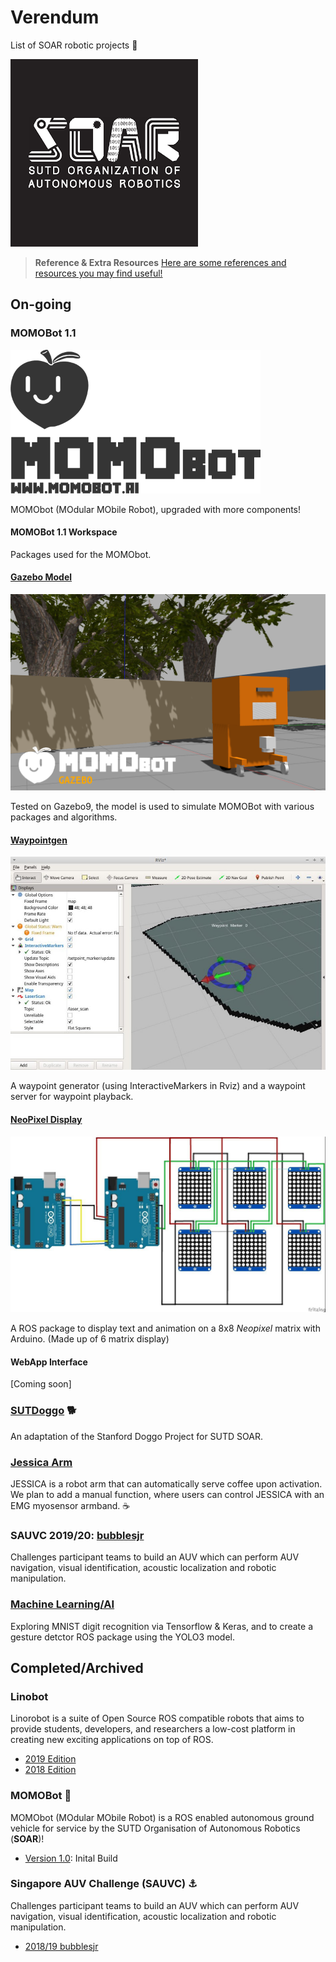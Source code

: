 # Verendum
List of SOAR robotic projects 🤖

<img src="assets/soar.png" width="300px"/>

> **Reference & Extra Resources**
> [Here are some references and resources you may find useful!](resources.md)

## On-going
### MOMOBot 1.1
<img src="assets/MOMO_logo_full.png" width="400px"/>

MOMObot (MOdular MObile Robot), upgraded with more components!

#### MOMOBot 1.1 Workspace
Packages used for the MOMObot.

#### [Gazebo Model](https://github.com/1487quantum/momobot_gazebo)
![momo_gazebo_logo](assets/momo_gz_logo.png)

Tested on Gazebo9, the model is used to simulate MOMOBot with various packages and algorithms.

#### [Waypointgen](https://github.com/1487quantum/waypointgen)
![wpgen_logo](assets/wpgen.jpg)

A waypoint generator (using InteractiveMarkers in Rviz) and a waypoint server for waypoint playback.

#### [NeoPixel Display](https://github.com/sutd-robotics/ROS-NeoMatrix-Scrolling-Text)

![neopixel_matrix](assets/momo_neopx.jpg)

A ROS package to display text and animation on a 8x8 *Neopixel* matrix with Arduino. (Made up of 6 matrix display)

#### WebApp Interface
[Coming soon]

### [SUTDoggo](https://github.com/sutd-robotics/SUTDoggo) 🐕
An adaptation of the Stanford Doggo Project for SUTD SOAR.

### [Jessica Arm](https://github.com/sutd-robotics/JESSICA-SOAR)
JESSICA is a robot arm that can automatically serve coffee upon activation. We plan to add a manual function, where users can control JESSICA with an EMG myosensor armband. ☕

### SAUVC 2019/20: [bubblesjr](https://github.com/sutd-robotics/bubblesjr)
Challenges participant teams to build an AUV which can perform AUV navigation, visual identification, acoustic localization and robotic manipulation.

### [Machine Learning/AI](https://github.com/sutd-robotics/SOAR-ML)
Exploring MNIST digit recognition via Tensorflow & Keras, and to create a gesture detctor ROS package using the YOLO3 model.

## Completed/Archived
### Linobot
Linorobot is a suite of Open Source ROS compatible robots that aims to provide students, developers, and researchers a low-cost platform in creating new exciting applications on top of ROS.
- [2019 Edition](https://github.com/sutd-robotics/soar-linorobot)
- [2018 Edition](https://github.com/sutd-robotics/linorobot)

### MOMOBot 🍑
MOMObot (MOdular MObile Robot) is a ROS enabled autonomous ground vehicle for service by the SUTD Organisation of Autonomous Robotics (**SOAR**)!
- [Version 1.0](https://github.com/methylDragon/momobot): Inital Build 

### Singapore AUV Challenge (SAUVC) ⚓
Challenges participant teams to build an AUV which can perform AUV navigation, visual identification, acoustic localization and robotic manipulation.
- [2018/19 bubblesjr](https://github.com/sutd-robotics/bubblesjr)





